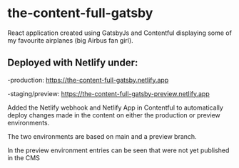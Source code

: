 # the-content-full-gatsby
React application created using GatsbyJs and Contentful displaying some of my favourite airplanes (big Airbus fan girl).

## Deployed with Netlify under:

-production: https://the-content-full-gatsby.netlify.app

-staging/preview: https://the-content-full-gatsby-preview.netlify.app

Added the Netlify webhook and Netlify App in Contentful to automatically deploy changes made in the content on either the production or preview environments.

The two environments are based on main and a preview branch.

In the preview environment entries can be seen that were not yet published in the CMS
